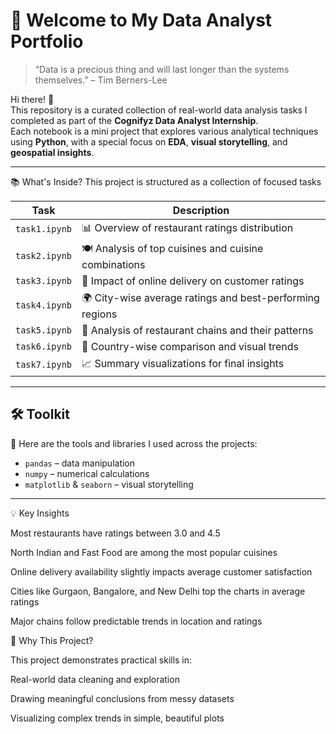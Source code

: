 # 🚀 Welcome to My Data Analyst Portfolio 

> “Data is a precious thing and will last longer than the systems themselves.” – Tim Berners-Lee

Hi there! 👋  
This repository is a curated collection of real-world data analysis tasks I completed as part of the **Cognifyz Data Analyst Internship**.  
Each notebook is a mini project that explores various analytical techniques using **Python**, with a special focus on **EDA**, **visual storytelling**, and **geospatial insights**.

---
📚 What's Inside?
This project is structured as a collection of focused tasks

| Task          | Description                                              |
| ------------- | -------------------------------------------------------- |
| `task1.ipynb` | 📊 Overview of restaurant ratings distribution           |
| `task2.ipynb` | 🍽️ Analysis of top cuisines and cuisine combinations    |
| `task3.ipynb` | 🚚 Impact of online delivery on customer ratings         |
| `task4.ipynb` | 🌍 City-wise average ratings and best-performing regions |
| `task5.ipynb` | 🏬 Analysis of restaurant chains and their patterns      |
| `task6.ipynb` | 📌 Country-wise comparison and visual trends             |
| `task7.ipynb` | 📈 Summary visualizations for final insights             |

---

## 🛠️ Toolkit

🧰 Here are the tools and libraries I used across the projects:

- `pandas` – data manipulation  
- `numpy` – numerical calculations  
- `matplotlib` & `seaborn` – visual storytelling  

---

💡 Key Insights


Most restaurants have ratings between 3.0 and 4.5

North Indian and Fast Food are among the most popular cuisines

Online delivery availability slightly impacts average customer satisfaction

Cities like Gurgaon, Bangalore, and New Delhi top the charts in average ratings

Major chains follow predictable trends in location and ratings


📎 Why This Project?

This project demonstrates practical skills in:

Real-world data cleaning and exploration

Drawing meaningful conclusions from messy datasets

Visualizing complex trends in simple, beautiful plots

